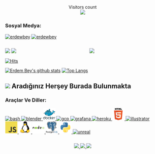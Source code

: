 <p align="center"> 
  Visitors count<br>
  <img src="https://profile-counter.glitch.me/ErdemBey0/count.svg" />
  
<h3 align="left">Sosyal Medya:</h3>
<p align="left">
<a href="https://instagram.com/erdewbey" target="blank"><img align="center" src="https://cdn.jsdelivr.net/npm/simple-icons@3.0.1/icons/instagram.svg" alt="erdewbey" height="30" width="40" /></a>
<a href="https://t.me/erdembey1" target="blank"><img align="center" src="https://cdn.jsdelivr.net/npm/simple-icons@3.0.1/icons/telegram.svg" alt="erdewbey" height="30" width="40" /></a>
</p>

##

<img align='right' src="https://media.giphy.com/media/M9gbBd9nbDrOTu1Mqx/giphy.gif" width="230">

<a href="https://t.me/hydradev"><img src="https://img.shields.io/badge/Join-Telegram%20Channel-red.svg?logo=Telegram"></a>
<a href="https://t.me/hydrasupport"><img src="https://img.shields.io/badge/Join-Telegram%20Group-blue.svg?logo=telegram"></a>

</em></p>

[![Hits](https://hits.seeyoufarm.com/api/count/incr/badge.svg?url=https%3A%2F%2Fgithub.com%2FErdemBey0&count_bg=%231EE510&title_bg=%23555555&icon=&icon_color=%23931414&title=account+views&edge_flat=false)](https://github.com/ErdemBey0)

[![Erdem Bey's github stats](https://github-readme-stats.vercel.app/api?username=ErdemBey0&show_icons=true&theme=cobalt&count_private=true)](https://github.com/ErdemBey0) [![Top Langs](https://github-readme-stats.vercel.app/api/top-langs/?username=ErdemBey0&layout=compact&theme=cobalt)](https://github.com/ErdemBey0)



## <img src="https://media.giphy.com/media/VgCDAzcKvsR6OM0uWg/giphy.gif" width="50"> Aradığınız Herşey Burada Bulunmakta



 <h3 alilefgn="left">Araçlar Ve Diller:</h3>

<p align="left"> <a href="https://www.gnu.org/software/bash/" target="_blank"> <img src="https://www.vectorlogo.zone/logos/gnu_bash/gnu_bash-icon.svg" alt="bash" width="40" height="40"/> </a> <a href="https://www.blender.org/" target="_blank"> <img src="https://download.blender.org/branding/community/blender_community_badge_white.svg" alt="blender" width="40" height="40"/> </a> <a href="https://www.docker.com/" target="_blank"> <img src="https://raw.githubusercontent.com/devicons/devicon/master/icons/docker/docker-original-wordmark.svg" alt="docker" width="40" height="40"/> </a> <a href="https://cloud.google.com" target="_blank"> <img src="https://www.vectorlogo.zone/logos/google_cloud/google_cloud-icon.svg" alt="gcp" width="40" height="40"/> </a> <a href="https://grafana.com" target="_blank"> <img src="https://www.vectorlogo.zone/logos/grafana/grafana-icon.svg" alt="grafana" width="40" height="40"/> </a> <a href="https://heroku.com" target="_blank"> <img src="https://www.vectorlogo.zone/logos/heroku/heroku-icon.svg" alt="heroku" width="40" height="40"/> </a> <a href="https://www.w3.org/html/" target="_blank"> <img src="https://raw.githubusercontent.com/devicons/devicon/master/icons/html5/html5-original-wordmark.svg" alt="html5" width="40" height="40"/> </a> <a href="https://www.adobe.com/in/products/illustrator.html" target="_blank"> <img src="https://www.vectorlogo.zone/logos/adobe_illustrator/adobe_illustrator-icon.svg" alt="illustrator" width="40" height="40"/> </a> <a href="https://developer.mozilla.org/en-US/docs/Web/JavaScript" target="_blank"> <img src="https://raw.githubusercontent.com/devicons/devicon/master/icons/javascript/javascript-original.svg" alt="javascript" width="40" height="40"/> </a> <a href="https://www.linux.org/" target="_blank"> <img src="https://raw.githubusercontent.com/devicons/devicon/master/icons/linux/linux-original.svg" alt="linux" width="40" height="40"/> </a> <a href="https://nodejs.org" target="_blank"> <img src="https://raw.githubusercontent.com/devicons/devicon/master/icons/nodejs/nodejs-original-wordmark.svg" alt="nodejs" width="40" height="40"/> </a> <a href="https://www.postgresql.org" target="_blank"> <img src="https://raw.githubusercontent.com/devicons/devicon/master/icons/postgresql/postgresql-original-wordmark.svg" alt="postgresql" width="40" height="40"/> </a> <a href="https://www.python.org" target="_blank"> <img src="https://raw.githubusercontent.com/devicons/devicon/master/icons/python/python-original.svg" alt="python" width="40" height="40"/> </a> <a href="https://unrealengine.com/" target="_blank"> <img src="https://raw.githubusercontent.com/kenangundogan/fontisto/036b7eca71aab1bef8e6a0518f7329f13ed62f6b/icons/svg/brand/unreal-engine.svg" alt="unreal" width="40" height="40"/> </a> </p>

##
<p align="center">
  <a href="https://github.com/erdembey0">
    <img src="https://komarev.com/ghpvc/?username=erdembey0&label=Profile%20views&color=ff69b4&label=Profile+Views&style=plastic">

  </a>
  <a href="https://github.com/erdembey0?tab=stars">
    <img src="https://img.shields.io/github/stars/erdembey0?color=ff69b4&label=Stargazers&style=plastic">

  </a>
  <a href="https://github.com/erdembey0?tab=followers">
    <img src="https://img.shields.io/github/followers/erdembey0?color=ff69b4&label=Followers&style=plastic">

  </a>
</p>
